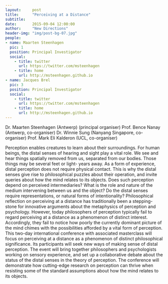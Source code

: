 ```yaml
---
layout:     post
title:      "Perceiving at a Distance"
subtitle:   
date:       2015-09-04 12:00:00
author:     "New Directions"
header-img: "img/post-bg-07.jpg"
people:
- name: Maarten Steenhagen
  pic: 1
  position: Principal Investigator
  social:
    - title: twitter
      url: https://twitter.com/msteenhagen
    - title: home
      url: http://msteenhagen.github.io
- name: Jacques Brel
  pic: 3
  position: Principal Investigator
  social:
    - title: twitter
      url: https://twitter.com/msteenhagen
    - title: home
      url: http://msteenhagen.github.io
---
```


Dr. Maarten Steenhagen (Antwerp) (principal organiser) Prof. Bence Nanay (Antwerp, co-organiser)
Dr. Winnie Sung (Nanyang Singapore, co-organiser) Prof. Mark Eli Kalderon (UCL, co-organiser)

Perception enables creatures to learn about their surroundings. For human beings, the distal senses of hearing and sight play a vital role. We see and hear things spatially removed from us, separated from our bodies. Those things may be several feet or light- years away. As a form of experience, distal perception does not require physical contact. This is why the distal senses give rise to philosophical puzzles about their operation, and invite queries about how the mind relates to its objects. Does such perception depend on perceived intermediaries? What is the role and nature of the medium intervening between us and the object? Do the distal senses require representations, or natural forms of intentionality? Philosophical reflection on perceiving at a distance has traditionally been a stepping-stone for innovative arguments about the metaphysics of perception and psychology. However, today philosophers of perception typically fail to regard perceiving at a distance as a phenomenon of distinct interest. Accordingly, they fail to notice how poorly the currently dominant picture of the mind chimes with the possibilities afforded by a vital form of perception. This two-day international conference with associated masterclass will focus on perceiving at a distance as a phenomenon of distinct philosophical significance. Its participants will seek new ways of making sense of distal perception. The event will bring together philosophers and psychologists working on sensory experience, and set up a collaborative debate about the status of the distal senses in the theory of perception. The conference will demonstrate how cutting-edge research on perception can thrive when resisting some of the standard assumptions about how the mind relates to its objects.
